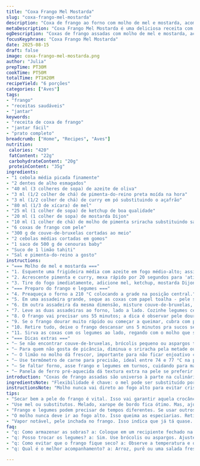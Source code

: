 ```yaml
---
title: "Coxa Frango Mel Mostarda"
slug: "coxa-frango-mel-mostarda"
description: "Coxa de frango ao forno com molho de mel e mostarda, acompanhada de legumes assados. Ingredientes adaptados para maior equilíbrio entre doce e picante, com toque de limão para realçar aromas. Técnica evita pele encharcada, assegura carne suculenta e pele crocante. Legumes caramelizados na medida certa, fácil de identificar visualmente. Substituições práticas para temperos e acompanhamento, garantia contra falta de ingredientes. Passos reorganizados para melhor fluidez no preparo conjunto de frango e legumes. Equilibrar sabores e texturas na sequência salva tempo e evita erros comuns. Ajuda a reconhecer ponto de cozimento pelo tato e aparência. Receita sem glúten, lactose ou ovos, atende restrições comuns."
metaDescription: "Coxa Frango Mel Mostarda é uma deliciosa receita com frango ao forno e molho agridoce de mel, ideal para um jantar saboroso e especial."
ogDescription: "Coxas de frango assadas com molho de mel e mostarda, acompanhadas de legumes caramelizados. Sabor e textura inigualáveis."
focusKeyphrase: "Coxa Frango Mel Mostarda"
date: 2025-08-15
draft: false
image: coxa-frango-mel-mostarda.png
author: "Julia"
prepTime: PT30M
cookTime: PT50M
totalTime: PT1H20M
recipeYield: "6 porções"
categories: ["Aves"]
tags:
- "frango"
- "receitas saudáveis"
- "jantar"
keywords:
- "receita de coxa de frango"
- "jantar fácil"
- "prato completo"
breadcrumb: ["Home", "Recipes", "Aves"]
nutrition: 
 calories: "420"
 fatContent: "22g"
 carbohydrateContent: "20g"
 proteinContent: "35g"
ingredients:
- "1 cebola média picada finamente"
- "2 dentes de alho esmagados"
- "40 ml (3 colheres de sopa) de azeite de oliva"
- "3 ml (1/2 colher de chá) de pimenta-do-reino preta moída na hora"
- "3 ml (1/2 colher de chá) de curry em pó substituindo o açafrão"
- "80 ml (1/3 de xícara) de mel"
- "25 ml (1 colher de sopa) de ketchup de boa qualidade"
- "20 ml (1 colher de sopa) de mostarda Dijon"
- "10 ml (1 colher de chá) de molho de pimenta sriracha substituindo sambal oelek"
- "6 coxas de frango com pele"
- "300 g de couve-de-bruxelas cortadas ao meio"
- "2 cebolas médias cortadas em gomos"
- "1 saco de 500 g de cenouras baby"
- "Suco de 1 limão tahiti"
- "Sal e pimenta-do-reino a gosto"
instructions:
- "=== Molho de mel e mostarda ==="
- "1. Esquente uma frigideira média com azeite em fogo médio-alto; assim que começar a chiar, junte cebola e alho. Refogue até ficarem translúcidos, uns 3 minutos, mexendo para não queimar. Se a cebola começar a grudar, abaixe o fogo."
- "2. Acrescente pimenta e curry, mexa rápido por 20 segundos para 'ativar' o aroma das especiarias sem que amarguem."
- "3. Tire do fogo imediatamente, adicione mel, ketchup, mostarda Dijon, sriracha e suco de limão. Misture vigorosamente para ligar os sabores, deixar o molho brilhante e cremoso. Reserve."
- "=== Preparo do frango e legumes ==="
- "4. Preaqueça o forno a 210 °C colocando a grade na posição central."
- "5. Em uma assadeira grande, seque as coxas com papel toalha - pele seca forma crosta melhor. Tempere com sal, pimenta e espalhe metade do molho por cima, capricha sem molhar demais a pele."
- "6. Em outra assadeira da mesma dimensão, misture couve-de-bruxelas, cenouras e cebolas com azeite, sal e pimenta."
- "7. Leve as duas assadeiras ao forno, lado a lado. Cozinhe legumes cerca de 40 a 45 minutos, mexa na metade do tempo pra dourar por igual."
- "8. O frango vai precisar uns 55 minutos; a dica é observar pele dourada, inchada e firme—é sinal de que o calor chegou até o osso. Teste o ponto furando a carne perto do osso, saindo líquido claro é hora."
- "9. Se o frango dourar muito rápido ou começar a queimar, cubra com papel alumínio sem apertar para não perder crocância."
- "10. Retire tudo, deixe o frango descansar uns 5 minutos pra sucos se redistribuírem."
- "11. Sirva as coxas com os legumes ao lado, regando com o molho que sobrou na assadeira - use uma colher para pegar o caldo e vetar a gordura excessiva."
- "=== Dicas extras ==="
- "– Se não encontrar couve-de-bruxelas, brócolis pequeno ou aspargos também funcionam, adeque o tempo pois vegetais diferentes cozinham diferente."
- "– Para quem não gosta de picância, diminua o sriracha pela metade ou substitua por pasta de tomate."
- "– O limão no molho dá frescor, importante para não ficar enjoativo com o mel. Sem limão substitua por vinagre de maçã."
- "– Use termômetro de carne para precisão, ideal entre 74 e 77 °C na parte mais grossa da coxa."
- "– Se faltar forno, asse frango e legumes em turnos, cuidando para manter temperatura alta para crocância."
- "– Panela de ferro pré-aquecida dá textura extra na pele se preferir selar antes de ir ao forno."
introduction: "Coxas de frango assadas são universo à parte na culinária caseira. Já que a pele pode ser tanto um problema quando um trunfo, entender como deixá-la crocante sem ressecar a carne é essencial. Encontrar o equilíbrio entre o doce do mel com o toque acentuado da mostarda é jogo de paciência e tato, não só tabela. Testei variações com açafrão e curry para substituir o açafrão, acertando textura e sabor final. O toque ácido do limão trouxe um frescor inesperado, evitando aquela sensação enjoativa que o mel pode causar em excesso. O contraste entre legumes caramelizados e coxa suculenta entrega um prato completo, simples, mas que carrega técnica e sabor que impressiona. Aprender a ler sinais visuais — pele inchada e dourada, carne macia que solta do osso — é o que define o sucesso no forno. Legumes acompanhando não só complementam como garantem apresentação colorida e nutrição equilibrada."
ingredientsNote: "Flexibilidade é chave: o mel pode ser substituído por xarope de bordo ou agave, mas cuidado com o nível de doçura que altera o equilíbrio com a mostarda. O curry no lugar do açafrão traz um sabor terroso mais encorpado, sem mascarar o mel. Sriracha, substituto do sambal oelek, añade um tipo diferente de calor, delicado porém persistente. Limão não está no original, mas se grudou por experiência própria para dar acidez e frescor ao molho. Coxas têm mais gordura e textura do que sobrecoxas, escolha que impacta textura final. Cenouras baby são práticas, mas cenouras comuns cortadas em pedaços longos fazem o mesmo efeito visual e ficam docinhas. Azeite brasileiro não tão intenso como o europeu destaca o sabor dos temperos sem sobrepor. Finalizar com sal e pimenta na hora de montar é essencial para controlar o sabor e não salgar demais no molho."
instructionsNote: "Molho nunca vai direto ao fogo alto para evitar cristalização e amargor do mel e mostarda. Técnica de retirar do fogo antes para misturar ingredientes evita que o sabor fique cozido ou queimado. O frango exige atenção mais visual que tempo fixo; a crocância aparece quando a pele está praticamente seca e amarelada. Mexer os legumes na metade do tempo faz eles dourarem uniformemente, preventivo contra queimados ou pontos crus. Importante secar a pele do frango com papel para o crocante funcionar; sem isso, temido efeito borrachudo. Forno preaquecido e com grelha central garante calor uniforme e evita verdes queimados. Deixar o frango descansar após forno evita sucos fugindo na primeira nois escaldada. Usar o próprio caldo da assadeira para regar no final intensifica sabor - a graxa do frango junto com o mel cria brilho e sabor únicos. Ajuste picância e acidez conforme seu gosto, não é receita inflexível."
tips:
- "Secar bem a pele do frango é vital. Isso vai garantir aquela crocância. Use papel toalha e evite molho em excesso. Cuidado com a umidade."
- "Use mel ou substitutos. Melado, xarope de bordo fica ótimo. Mas, ajuste sempre a doçura. O equilíbrio com a mostarda é o segredo."
- "Frango e legumes podem precisar de tempos diferentes. Se usar outros vegetais, fique de olho. Mexe na metade do tempo; assim douram por igual."
- "O molho nunca deve ir ao fogo alto. Isso queima as especiarias. Retire antes de ferver. É preciso ativar os sabores de forma delicada."
- "Vapor notável, pele inchada no frango. Isso indica que já tá quase. Observe a cor dourada. Teste o ponto perto do osso para saber se tá pronto."
faq:
- "q: Como armazenar as sobras? a: Coloque em um recipiente fechado na geladeira. Pode durar até três dias. Reaqueça no forno para ficar crocante."
- "q: Posso trocar os legumes? a: Sim. Use brócolis ou aspargos. Ajuste os tempos de cocção. Cuidado, todos cozinham de forma diferente. Mexa a cada 15 minutos."
- "q: Como evitar que o frango fique seco? a: Observe a temperatura e o tempo. Use um termômetro, ideal entre 74 e 77 graus. Deixe descansar após assado."
- "q: Qual é o melhor acompanhamento? a: Arroz, purê ou uma salada fresca vão bem. Legumes dão cor e nutrição. Sempre bom ter opções."

---
```

